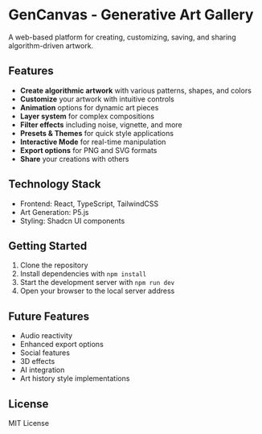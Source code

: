 # GenCanvas - Generative Art Gallery

A web-based platform for creating, customizing, saving, and sharing algorithm-driven artwork.

## Features

- **Create algorithmic artwork** with various patterns, shapes, and colors
- **Customize** your artwork with intuitive controls
- **Animation** options for dynamic art pieces
- **Layer system** for complex compositions
- **Filter effects** including noise, vignette, and more
- **Presets & Themes** for quick style applications
- **Interactive Mode** for real-time manipulation
- **Export options** for PNG and SVG formats
- **Share** your creations with others

## Technology Stack

- Frontend: React, TypeScript, TailwindCSS
- Art Generation: P5.js
- Styling: Shadcn UI components

## Getting Started

1. Clone the repository
2. Install dependencies with `npm install`
3. Start the development server with `npm run dev`
4. Open your browser to the local server address

## Future Features

- Audio reactivity
- Enhanced export options
- Social features
- 3D effects
- AI integration
- Art history style implementations

## License

MIT License